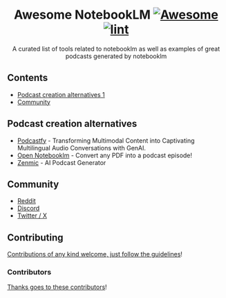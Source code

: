<div align="center">

<!-- title -->

<!--lint ignore no-dead-urls-->

# Awesome NotebookLM [![Awesome](https://awesome.re/badge.svg)](https://awesome.re) [![lint](https://github.com/etewiah/awesome-notebooklm/actions/workflows/lint.yaml/badge.svg)](https://github.com/etewiah/awesome-notebooklm/actions/workflows/lint.yaml)

<!-- subtitle -->

A curated list of tools related to notebooklm as well as examples of great podcasts generated by notebooklm

<!-- image -->

<!-- <a href="" target="_blank" rel="noopener noreferrer">
  <img src="" />
</a> -->

</div>

<!-- TOC -->

## Contents

- [Podcast creation alternatives 1](#podcast-creation-alternatives)
- [Community](#community)

<!-- CONTENT -->

## Podcast creation alternatives

- [Podcastfy](https://github.com/souzatharsis/podcastfy) - Transforming Multimodal Content into Captivating Multilingual Audio Conversations with GenAI.
- [Open Notebooklm](https://github.com/gabrielchua/open-notebooklm) - Convert any PDF into a podcast episode!
- [Zenmic](https://zenmic.com) - AI Podcast Generator



<!-- END CONTENT -->

## Community

<!-- list people worth following on social sites (Twitter, LinkedIn, GitHub, YouTube etc.) -->

- [Reddit](https://www.reddit.com/r/notebooklm/)
- [Discord](https://discord.com/invite/Az2N7BwV7r?sjid=15620215024250848195-NC )
- [Twitter / X](https://x.com/notebooklm_pods)


## Contributing

[Contributions of any kind welcome, just follow the guidelines](contributing.md)!

### Contributors

[Thanks goes to these contributors](https://github.com/etewiah/awesome-notebooklm/graphs/contributors)!
